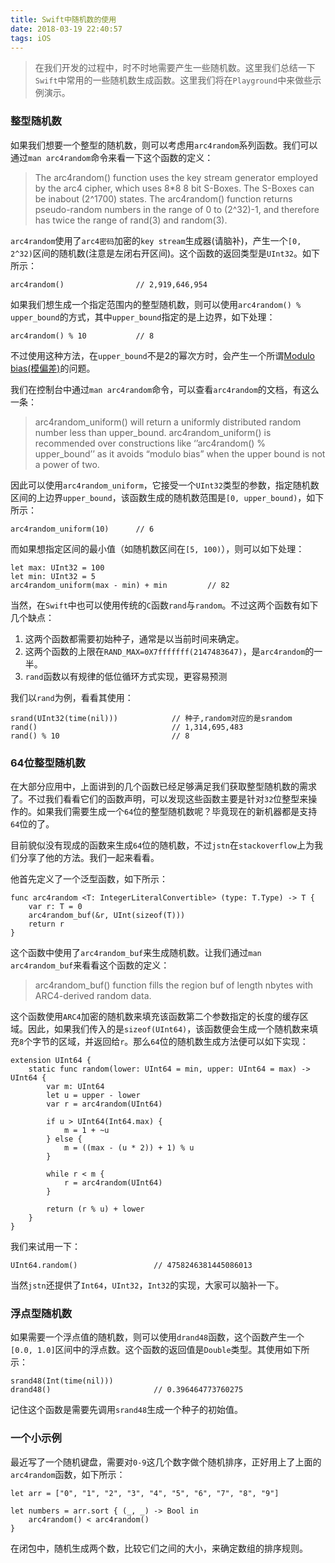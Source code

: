 ```yaml
---
title: Swift中随机数的使用
date: 2018-03-19 22:40:57
tags: iOS
---
```


> 在我们开发的过程中，时不时地需要产生一些随机数。这里我们总结一下`Swift`中常用的一些随机数生成函数。这里我们将在`Playground`中来做些示例演示。

### 整型随机数

如果我们想要一个整型的随机数，则可以考虑用`arc4random`系列函数。我们可以通过`man arc4random`命令来看一下这个函数的定义：

> The arc4random() function uses the key stream generator employed by the arc4 cipher, which uses 8*8 8 bit S-Boxes. The S-Boxes can be inabout (2^1700) states. The arc4random() function returns pseudo-random numbers in the range of 0 to (2^32)-1, and therefore has twice the range of rand(3) and random(3).

`arc4random`使用了`arc4密码`加密的`key stream`生成器(请脑补)，产生一个`[0, 2^32)`区间的随机数(注意是左闭右开区间)。这个函数的返回类型是`UInt32`。如下所示：

```
arc4random()				// 2,919,646,954
```

如果我们想生成一个指定范围内的整型随机数，则可以使用`arc4random() % upper_bound`的方式，其中`upper_bound`指定的是上边界，如下处理：

```
arc4random() % 10			// 8
```

不过使用这种方法，在`upper_bound`不是2的幂次方时，会产生一个所谓[Modulo bias(模偏差)](http://eternallyconfuzzled.com/arts/jsw_art_rand.aspx)的问题。

我们在控制台中通过`man arc4random`命令，可以查看`arc4random`的文档，有这么一条：

> arc4random_uniform() will return a uniformly distributed random number less than upper_bound. arc4random_uniform() is recommended over constructions like ‘’arc4random() % upper_bound’’ as it avoids “modulo bias” when the upper bound is not a power of two.

因此可以使用`arc4random_uniform`，它接受一个`UInt32`类型的参数，指定随机数区间的上边界`upper_bound`，该函数生成的随机数范围是`[0, upper_bound)`，如下所示：

```
arc4random_uniform(10)		// 6
```

而如果想指定区间的最小值（如随机数区间在`[5, 100)`），则可以如下处理：

```
let max: UInt32 = 100
let min: UInt32 = 5
arc4random_uniform(max - min) + min			// 82
```

当然，在`Swift`中也可以使用传统的`C`函数`rand`与`random`。不过这两个函数有如下几个缺点：

1. 这两个函数都需要初始种子，通常是以当前时间来确定。
2. 这两个函数的上限在`RAND_MAX=0X7fffffff(2147483647)`，是`arc4random`的一半。
3. `rand`函数以有规律的低位循环方式实现，更容易预测

我们以`rand`为例，看看其使用：

```
srand(UInt32(time(nil)))            // 种子,random对应的是srandom
rand()								// 1,314,695,483
rand() % 10							// 8
```

### 64位整型随机数

在大部分应用中，上面讲到的几个函数已经足够满足我们获取整型随机数的需求了。不过我们看看它们的函数声明，可以发现这些函数主要是针对`32`位整型来操作的。如果我们需要生成一个`64`位的整型随机数呢？毕竟现在的新机器都是支持`64`位的了。

目前貌似没有现成的函数来生成`64`位的随机数，不过`jstn`在`stackoverflow`上为我们分享了他的方法。我们一起来看看。

他首先定义了一个泛型函数，如下所示：

```
func arc4random <T: IntegerLiteralConvertible> (type: T.Type) -> T {
    var r: T = 0
    arc4random_buf(&r, UInt(sizeof(T)))
    return r
}
```

这个函数中使用了`arc4random_buf`来生成随机数。让我们通过`man arc4random_buf`来看看这个函数的定义：

> arc4random_buf() function fills the region buf of length nbytes with ARC4-derived random data.

这个函数使用`ARC4`加密的随机数来填充该函数第二个参数指定的长度的缓存区域。因此，如果我们传入的是`sizeof(UInt64)`，该函数便会生成一个随机数来填充`8`个字节的区域，并返回给`r`。那么`64`位的随机数生成方法便可以如下实现：

```
extension UInt64 {
    static func random(lower: UInt64 = min, upper: UInt64 = max) -> UInt64 {
        var m: UInt64
        let u = upper - lower
        var r = arc4random(UInt64)

        if u > UInt64(Int64.max) {
            m = 1 + ~u
        } else {
            m = ((max - (u * 2)) + 1) % u
        }

        while r < m {
            r = arc4random(UInt64)
        }

        return (r % u) + lower
    }
}
```

我们来试用一下：

```
UInt64.random()					// 4758246381445086013
```

当然`jstn`还提供了`Int64`，`UInt32`，`Int32`的实现，大家可以脑补一下。

### 浮点型随机数

如果需要一个浮点值的随机数，则可以使用`drand48`函数，这个函数产生一个`[0.0, 1.0]`区间中的浮点数。这个函数的返回值是`Double`类型。其使用如下所示：

```
srand48(Int(time(nil)))
drand48()						// 0.396464773760275
```

记住这个函数是需要先调用`srand48`生成一个种子的初始值。

### 一个小示例

最近写了一个随机键盘，需要对`0-9`这几个数字做个随机排序，正好用上了上面的`arc4random`函数，如下所示：

```
let arr = ["0", "1", "2", "3", "4", "5", "6", "7", "8", "9"]

let numbers = arr.sort { (_, _) -> Bool in
    arc4random() < arc4random()
}
```

在闭包中，随机生成两个数，比较它们之间的大小，来确定数组的排序规则。